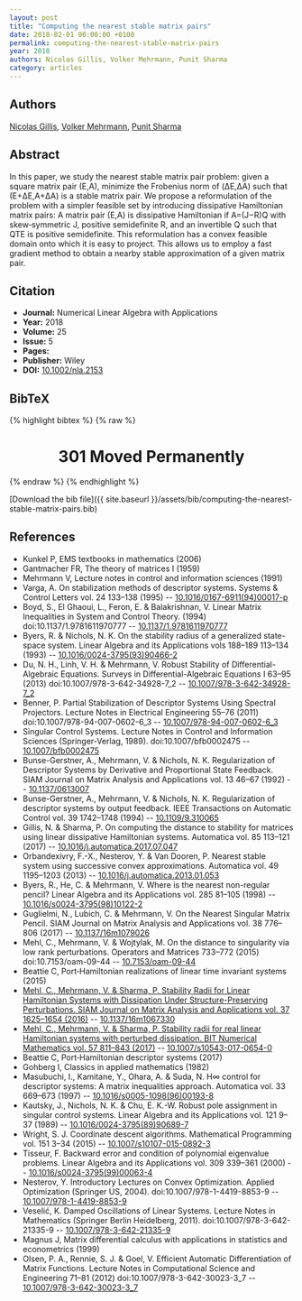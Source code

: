 ```yaml
---
layout: post
title: "Computing the nearest stable matrix pairs"
date: 2018-02-01 00:00:00 +0100
permalink: computing-the-nearest-stable-matrix-pairs
year: 2018
authors: Nicolas Gillis, Volker Mehrmann, Punit Sharma
category: articles
---
```

 
## Authors
[Nicolas Gillis](authors/nicolas-gillis), [Volker Mehrmann](authors/volker-mehrmann), [Punit Sharma](authors/punit-sharma)
 
## Abstract
In this paper, we study the nearest stable matrix pair problem: given a square matrix pair (E,A), minimize the Frobenius norm of (ΔE,ΔA) such that (E+ΔE,A+ΔA) is a stable matrix pair. We propose a reformulation of the problem with a simpler feasible set by introducing dissipative Hamiltonian matrix pairs: A matrix pair (E,A) is dissipative Hamiltonian if A=(J−R)Q with skew‐symmetric J, positive semidefinite R, and an invertible Q such that QTE is positive semidefinite. This reformulation has a convex feasible domain onto which it is easy to project. This allows us to employ a fast gradient method to obtain a nearby stable approximation of a given matrix pair.
 
## Citation
- **Journal:** Numerical Linear Algebra with Applications
- **Year:** 2018
- **Volume:** 25
- **Issue:** 5
- **Pages:** 
- **Publisher:** Wiley
- **DOI:** [10.1002/nla.2153](https://doi.org/10.1002/nla.2153)
 
## BibTeX
{% highlight bibtex %}
{% raw %}
<html>
<head><title>301 Moved Permanently</title></head>
<body>
<center><h1>301 Moved Permanently</h1></center>
</body>
</html>
{% endraw %}
{% endhighlight %}
 
[Download the bib file]({{ site.baseurl }}/assets/bib/computing-the-nearest-stable-matrix-pairs.bib)
 
## References
- Kunkel P, EMS textbooks in mathematics (2006)
- Gantmacher FR, The theory of matrices I (1959)
- Mehrmann V, Lecture notes in control and information sciences (1991)
- Varga, A. On stabilization methods of descriptor systems. Systems &amp; Control Letters vol. 24 133–138 (1995) -- [10.1016/0167-6911(94)00017-p](https://doi.org/10.1016/0167-6911(94)00017-p)
- Boyd, S., El Ghaoui, L., Feron, E. & Balakrishnan, V. Linear Matrix Inequalities in System and Control Theory. (1994) doi:10.1137/1.9781611970777 -- [10.1137/1.9781611970777](https://doi.org/10.1137/1.9781611970777)
- Byers, R. & Nichols, N. K. On the stability radius of a generalized state-space system. Linear Algebra and its Applications vols 188–189 113–134 (1993) -- [10.1016/0024-3795(93)90466-2](https://doi.org/10.1016/0024-3795(93)90466-2)
- Du, N. H., Linh, V. H. & Mehrmann, V. Robust Stability of Differential-Algebraic Equations. Surveys in Differential-Algebraic Equations I 63–95 (2013) doi:10.1007/978-3-642-34928-7_2 -- [10.1007/978-3-642-34928-7_2](https://doi.org/10.1007/978-3-642-34928-7_2)
- Benner, P. Partial Stabilization of Descriptor Systems Using Spectral Projectors. Lecture Notes in Electrical Engineering 55–76 (2011) doi:10.1007/978-94-007-0602-6_3 -- [10.1007/978-94-007-0602-6_3](https://doi.org/10.1007/978-94-007-0602-6_3)
- Singular Control Systems. Lecture Notes in Control and Information Sciences (Springer-Verlag, 1989). doi:10.1007/bfb0002475 -- [10.1007/bfb0002475](https://doi.org/10.1007/bfb0002475)
- Bunse-Gerstner, A., Mehrmann, V. & Nichols, N. K. Regularization of Descriptor Systems by Derivative and Proportional State Feedback. SIAM Journal on Matrix Analysis and Applications vol. 13 46–67 (1992) -- [10.1137/0613007](https://doi.org/10.1137/0613007)
- Bunse-Gerstner, A., Mehrmann, V. & Nichols, N. K. Regularization of descriptor systems by output feedback. IEEE Transactions on Automatic Control vol. 39 1742–1748 (1994) -- [10.1109/9.310065](https://doi.org/10.1109/9.310065)
- Gillis, N. & Sharma, P. On computing the distance to stability for matrices using linear dissipative Hamiltonian systems. Automatica vol. 85 113–121 (2017) -- [10.1016/j.automatica.2017.07.047](https://doi.org/10.1016/j.automatica.2017.07.047)
- Orbandexivry, F.-X., Nesterov, Y. & Van Dooren, P. Nearest stable system using successive convex approximations. Automatica vol. 49 1195–1203 (2013) -- [10.1016/j.automatica.2013.01.053](https://doi.org/10.1016/j.automatica.2013.01.053)
- Byers, R., He, C. & Mehrmann, V. Where is the nearest non-regular pencil? Linear Algebra and its Applications vol. 285 81–105 (1998) -- [10.1016/s0024-3795(98)10122-2](https://doi.org/10.1016/s0024-3795(98)10122-2)
- Guglielmi, N., Lubich, C. & Mehrmann, V. On the Nearest Singular Matrix Pencil. SIAM Journal on Matrix Analysis and Applications vol. 38 776–806 (2017) -- [10.1137/16m1079026](https://doi.org/10.1137/16m1079026)
- Mehl, C., Mehrmann, V. & Wojtylak, M. On the distance to singularity via low rank perturbations. Operators and Matrices 733–772 (2015) doi:10.7153/oam-09-44 -- [10.7153/oam-09-44](https://doi.org/10.7153/oam-09-44)
- Beattie C, Port‐Hamiltonian realizations of linear time invariant systems (2015)
- [Mehl, C., Mehrmann, V. & Sharma, P. Stability Radii for Linear Hamiltonian Systems with Dissipation Under Structure-Preserving Perturbations. SIAM Journal on Matrix Analysis and Applications vol. 37 1625–1654 (2016)](stability-radii-for-linear-hamiltonian-systems-with-dissipation-under-structure-preserving-perturbations) -- [10.1137/16m1067330](https://doi.org/10.1137/16m1067330)
- [Mehl, C., Mehrmann, V. & Sharma, P. Stability radii for real linear Hamiltonian systems with perturbed dissipation. BIT Numerical Mathematics vol. 57 811–843 (2017)](stability-radii-for-real-linear-hamiltonian-systems-with-perturbed-dissipation) -- [10.1007/s10543-017-0654-0](https://doi.org/10.1007/s10543-017-0654-0)
- Beattie C, Port‐Hamiltonian descriptor systems (2017)
- Gohberg I, Classics in applied mathematics (1982)
- Masubuchi, I., Kamitane, Y., Ohara, A. & Suda, N. H∞ control for descriptor systems: A matrix inequalities approach. Automatica vol. 33 669–673 (1997) -- [10.1016/s0005-1098(96)00193-8](https://doi.org/10.1016/s0005-1098(96)00193-8)
- Kautsky, J., Nichols, N. K. & Chu, E. K.-W. Robust pole assignment in singular control systems. Linear Algebra and its Applications vol. 121 9–37 (1989) -- [10.1016/0024-3795(89)90689-7](https://doi.org/10.1016/0024-3795(89)90689-7)
- Wright, S. J. Coordinate descent algorithms. Mathematical Programming vol. 151 3–34 (2015) -- [10.1007/s10107-015-0892-3](https://doi.org/10.1007/s10107-015-0892-3)
- Tisseur, F. Backward error and condition of polynomial eigenvalue problems. Linear Algebra and its Applications vol. 309 339–361 (2000) -- [10.1016/s0024-3795(99)00063-4](https://doi.org/10.1016/s0024-3795(99)00063-4)
- Nesterov, Y. Introductory Lectures on Convex Optimization. Applied Optimization (Springer US, 2004). doi:10.1007/978-1-4419-8853-9 -- [10.1007/978-1-4419-8853-9](https://doi.org/10.1007/978-1-4419-8853-9)
- Veselić, K. Damped Oscillations of Linear Systems. Lecture Notes in Mathematics (Springer Berlin Heidelberg, 2011). doi:10.1007/978-3-642-21335-9 -- [10.1007/978-3-642-21335-9](https://doi.org/10.1007/978-3-642-21335-9)
- Magnus J, Matrix differential calculus with applications in statistics and econometrics (1999)
- Olsen, P. A., Rennie, S. J. & Goel, V. Efficient Automatic Differentiation of Matrix Functions. Lecture Notes in Computational Science and Engineering 71–81 (2012) doi:10.1007/978-3-642-30023-3_7 -- [10.1007/978-3-642-30023-3_7](https://doi.org/10.1007/978-3-642-30023-3_7)


